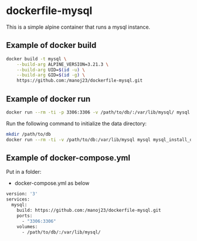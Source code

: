# dockerfile-mysql

This is a simple alpine container that runs a mysql instance.

## Example of docker build

```bash
docker build -t mysql \
    --build-arg ALPINE_VERSION=3.21.3 \
    --build-arg UID=$(id -u) \
    --build-arg GID=$(id -g) \
    https://github.com:/manoj23/dockerfile-mysql.git
```


## Example of docker run

```bash
docker run --rm -ti -p 3306:3306 -v /path/to/db/:/var/lib/mysql/ mysql
```

Run the following command to initialize the data directory:

```bash
mkdir /path/to/db
docker run --rm -ti -v /path/to/db:/var/lib/mysql mysql mysql_install_db --user=mysql --ldata=/var/lib/mysql
```

## Example of docker-compose.yml

Put in a folder:

* docker-compose.yml as below

```Dockerfile
version: '3'
services:
  mysql:
    build: https://github.com:/manoj23/dockerfile-mysql.git
    ports:
      - "3306:3306"
    volumes:
      - /path/to/db/:/var/lib/mysql/
```
